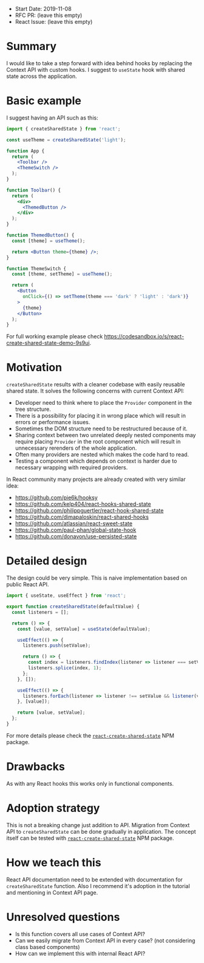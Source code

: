 - Start Date: 2019-11-08
- RFC PR: (leave this empty)
- React Issue: (leave this empty)

# Summary

I would like to take a step forward with idea behind hooks by replacing the Context API with custom hooks.
I suggest to `useState` hook with shared state across the application.

# Basic example

I suggest having an API such as this:

```jsx
import { createSharedState } from 'react';

const useTheme = createSharedState('light');

function App {
  return (
    <Toolbar />
    <ThemeSwitch />
  );
}

function Toolbar() {
  return (
    <div>
      <ThemedButton />
    </div>
  );
}

function ThemedButton() {
  const [theme] = useTheme();

  return <Button theme={theme} />;
}

function ThemeSwitch {
  const [theme, setTheme] = useTheme();

  return (
    <Button
      onClick={() => setTheme(theme === 'dark' ? 'light' : 'dark')}
    >
      {theme}
    </Button>
  );
}
```

For full working example please check https://codesandbox.io/s/react-create-shared-state-demo-9s9ui.

# Motivation

`createSharedState` results with a cleaner codebase with easily reusable shared state. It solves the following concerns with current Context API:  
- Developer need to think where to place the `Provider` component in the tree structure.
- There is a possibility for placing it in wrong place which will result in errors or performance issues.
- Sometimes the DOM structure need to be restructured because of it.
- Sharing context between two unrelated deeply nested components may require placing `Provider` in the root component which will result in unnecessary rerenders of the whole application.
- Often many providers are nested which makes the code hard to read.
- Testing a component which depends on context is harder due to necessary wrapping with required providers.

In React community many projects are already created with very similar idea:
- https://github.com/pie6k/hooksy
- https://github.com/kelp404/react-hooks-shared-state
- https://github.com/philippguertler/react-hook-shared-state
- https://github.com/dimapaloskin/react-shared-hooks
- https://github.com/atlassian/react-sweet-state
- https://github.com/paul-phan/global-state-hook
- https://github.com/donavon/use-persisted-state


# Detailed design

The design could be very simple. This is naive implementation based on public React API.

```jsx
import { useState, useEffect } from 'react';

export function createSharedState(defaultValue) {
  const listeners = [];

  return () => {
    const [value, setValue] = useState(defaultValue);

    useEffect(() => {
      listeners.push(setValue);

      return () => {
        const index = listeners.findIndex(listener => listener === setValue);
        listeners.splice(index, 1);
      };
    }, []);

    useEffect(() => {
      listeners.forEach(listener => listener !== setValue && listener(value));
    }, [value]);

    return [value, setValue];
  };
}
```

For more details please check the [`react-create-shared-state`](https://github.com/mucsi96/react-create-shared-state) NPM package. 

# Drawbacks

As with any React hooks this works only in functional components. 

# Adoption strategy

This is not a breaking change just addition to API.
Migration from Context API to `createSharedState` can be done gradually in application.
The concept itself can be tested with [`react-create-shared-state`](https://github.com/mucsi96/react-create-shared-state) NPM package.

# How we teach this

React API documentation need to be extended with documentation for `createSharedState` function.
Also I recommend it's adoption in the tutorial and mentioning in Context API page.

# Unresolved questions

- Is this function covers all use cases of Context API?
- Can we easily migrate from Context API in every case? (not considering class based components)
- How can we implement this with internal React API?